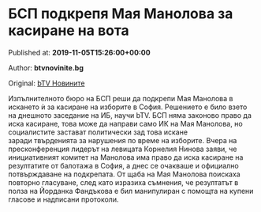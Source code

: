 
# БСП подкрепя Мая Манолова за касиране на вота

Published at: **2019-11-05T15:26:00+00:00**

Author: **btvnovinite.bg**

Original: [bTV Новините](https://btvnovinite.bg/mestnite2019/bsp-podkrepja-maja-manolova-za-kasirane-na-vota.html)

Изпълнителното бюро на БСП реши да подкрепи Мая Манолова в искането ѝ за касиране на изборите в София.
Решението е било взето на днешното заседание на ИБ, научи bTV.
БСП няма законово право да иска касиране, това може да направи само ИК на Мая Манолова, но социалистите застават политически зад това искане заради твърденията за нарушения по време на изборите.
Вчера на пресконференция лидерът на левицата Корнелия Нинова заяви, че инициативният комитет на Манолова има право да иска касиране на резултатите от балотажа в София, а днес се очакваше и официално потвърждаване на подкрепата.
От щаба на Мая Манолова поискаха повторно гласуване, след като изразиха съмнения, че резултатът в полза на Йорданка Фандъкова е бил манипулиран с помощта на купени гласове и надписани протоколи.
